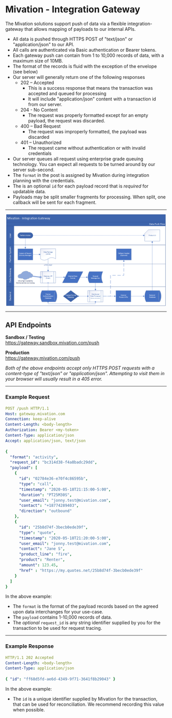 # Mivation - Integration Gateway

The Mivation solutions support push of data via a flexible integration-gateway that allows mapping of payloads to our internal APIs.

- All data is pushed through HTTPS POST of "text/json" or "application/json" to our API.
- All calls are authenticated via Basic authentication or Bearer tokens.
- Each gateway push can contain from 1 to 10,000 records of data, with a maximum size of 10MB.
- The format of the records is fluid with the exception of the envelope (see below)
- Our server will generally return one of the following responses
  - 202 – Accepted
    - This is a success response that means the transaction was accepted and queued for processing
    - It will include "application/json" content with a transaction id from our server.
  - 204 - No Content
    - The request was properly formatted except for an empty payload, the request was discarded.
  - 400 – Bad Request
    - The request was improperly formatted, the payload was discarded
  - 401 – Unauthorized
    - The request came without authentication or with invalid credentials
- Our server queues all request using enterprise grade queuing technology.  You can expect all requests to be turned around by our server sub-second.
- The `format` in the post is assigned by Mivation during integration planning with the credentials.
- The is an optional `id` for each payload record that is *required* for updatable data.
- Payloads may be split smaller fragments for processing. When split, one callback will be sent for each fragment.


----

![Flow](/Gateway-Flow.png "Gateway Flow")

----

## API Endpoints

**Sandbox / Testing**  
https://gateway.sandbox.mivation.com/push

**Production**  
https://gateway.mivation.com/push

*Both of the above endpoints accept only HTTPS POST requests with a content-type of "text/json" or "application/json".  Attempting to visit them in your browser will usually result in a 405 error.*

----

### Example Request
```yaml
POST /push HTTP/1.1
Host: gateway.mivation.com
Connection: keep-alive
Content-Length: <body-length>
Authorization: Bearer <my-token>
Content-Type: application/json
Accept: application/json, text/json

{
  "format": "activity",
  "request_id": "bc314d38-f4a8badc29dd",
  "payload": [
    { 
      "id": "02784e36-e70f4c86595b",
      "type": "call",
      "timestamp": "2020-05-18T21:15:00-5:00",
      "duration": "PT25M30S",
      "user_email": "jonny.test@mivation.com",
      "contact": "+18774289403",
      "direction": "outbound"
    },
    { 
      "id": "25b8d74f-3becb0ede39f",
      "type": "quote",
      "timestamp": "2020-05-18T21:20:00-5:00",
      "user_email": "jonny.test@mivation.com",
      "contact": "Jane S",
      "product_line": "fire",
      "product": "Renter",
      "amount": 123.45,
      "href" : "https://my.quotes.net/25b8d74f-3becb0ede39f"
    }
  ]
}
```

In the above example:
- The `format` is the format of the payload records based on the agreed upon data interchanges for your use-case.
- The `payload` contains 1-10,000 records of data.
- The *optional* `request_id` is any string identifier supplied by you for the transaction to be used for request tracing.

----

### Example Response
```yaml
HTTP/1.1 202 Accepted
Content-Length: <body-length>
Content-Type: application/json

{ "id": "ff68d5fd-ae6d-4349-9f71-3641f8b29043" }
```
In the above example:
- The `id` is a unique identifier supplied by Mivation for the transaction, that can be used for reconciliation.  We recommend recording this value when possible.	





